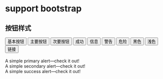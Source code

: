 # support bootstrap



<div class="container mt-3">
    <h2 class="my-3 text-start">按钮样式</h2>
    <button type="button" class="btn">基本按钮</button>
    <button type="button" class="btn btn-primary ms-2">主要按钮</button>
    <button type="button" class="btn btn-secondary ms-2">次要按钮</button>
    <button type="button" class="btn btn-success ms-2">成功</button>
    <button type="button" class="btn btn-info ms-2">信息</button>
    <button type="button" class="btn btn-warning ms-2">警告</button>
    <button type="button" class="btn btn-danger ms-2">危险</button>
    <button type="button" class="btn btn-dark ms-2">黑色</button>
    <button type="button" class="btn btn-light ms-2">浅色</button>
    <button type="button" class="btn btn-link ms-2">链接</button>
</div>

<br>

<div class="alert alert-primary" role="alert">
  A simple primary alert—check it out!
</div>
<div class="alert alert-secondary" role="alert">
  A simple secondary alert—check it out!
</div>
<div class="alert alert-success" role="alert">
  A simple success alert—check it out!
</div>

